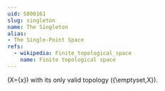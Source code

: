```yaml
---
uid: S000161
slug: singleton
name: The Singleton
alias:
- The Single-Point Space
refs:
  - wikipedia: Finite_topological_space
    name: Finite topological space
---
```


\(X=\{x\}\) with its only valid topology \(\{\emptyset,X\}\).